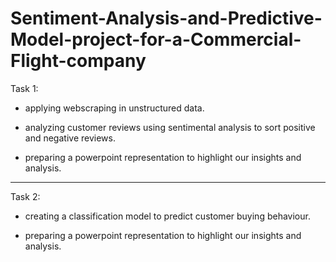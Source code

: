 # Sentiment-Analysis-and-Predictive-Model-project-for-a-Commercial-Flight-company


Task 1:

- applying webscraping in unstructured data.

- analyzing customer reviews using sentimental analysis to sort positive and negative reviews.

- preparing a powerpoint representation to highlight our insights and analysis.


------------------------------------------------------------------------------------------------------------------------

Task 2:

- creating a classification model to predict customer buying behaviour.

- preparing a powerpoint representation to highlight our insights and analysis.
